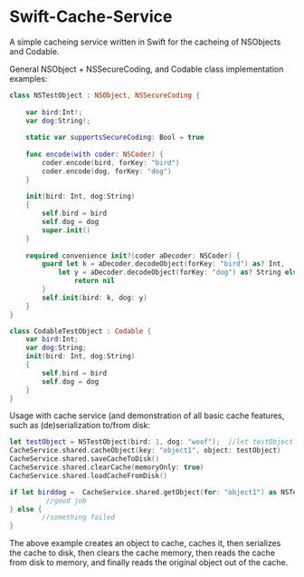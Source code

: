 # Swift-Cache-Service
A simple cacheing service written in Swift for the cacheing of NSObjects and Codable.

General NSObject + NSSecureCoding, and Codable class implementation examples:

```swift
class NSTestObject : NSObject, NSSecureCoding {
    
    var bird:Int!;
    var dog:String!;
    
    static var supportsSecureCoding: Bool = true
    
    func encode(with coder: NSCoder) {
        coder.encode(bird, forKey: "bird")
        coder.encode(dog, forKey: "dog")
    }
    
    init(bird: Int, dog:String)
    {
        self.bird = bird
        self.dog = dog
        super.init()
    }
    
    required convenience init?(coder aDecoder: NSCoder) {
        guard let k = aDecoder.decodeObject(forKey: "bird") as? Int,
            let y = aDecoder.decodeObject(forKey: "dog") as? String else {
                return nil
        }
        self.init(bird: k, dog: y)
    }
}

class CodableTestObject : Codable {
    var bird:Int;
    var dog:String;
    init(bird: Int, dog:String)
    {
        self.bird = bird
        self.dog = dog
    }
}
```

Usage with cache service (and demonstration of all basic cache features, such as (de)serialization to/from disk:

```swift
let testObject = NSTestObject(bird: 1, dog: "woof");  //let testObject = CodableTestObject(bird: 1, dog: "woof");
CacheService.shared.cacheObject(key: "object1", object: testObject)
CacheService.shared.saveCacheToDisk()
CacheService.shared.clearCache(memoryOnly: true)
CacheService.shared.loadCacheFromDisk()

if let birddog =  CacheService.shared.getObject(for: "object1") as NSTestObject? {
         //good job
} else {
        //something failed
}
```


The above example creates an object to cache, caches it, then serializes the cache to disk, then clears the cache memory, then reads the cache from disk to memory, and finally reads the original object out of the cache.
